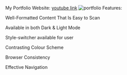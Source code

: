 My Portfolio Website:
<a href="https://www.youtube.com/watch?v=rp5n6M1wV0g&t=1s">youtube link</a>
![portfolio](https://user-images.githubusercontent.com/99381741/176890018-2fa29724-ce1b-41ef-a194-56ef141bd6b0.png)
Features:

Well-Formatted Content That Is Easy to Scan

Available in both Dark & Light Mode

Style-switcher available for user

Contrasting Colour Scheme

Browser Consistency

Effective Navigation
